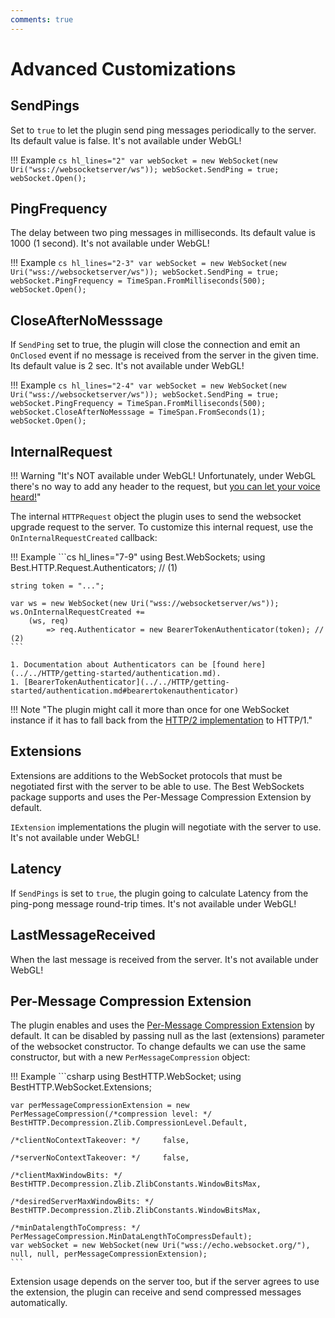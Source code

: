 ```yaml
---
comments: true
---
```


# Advanced Customizations

## SendPings

Set to `true` to let the plugin send ping messages periodically to the server. Its default value is false. It's not available under WebGL!

!!! Example
    ```cs hl_lines="2"
    var webSocket = new WebSocket(new Uri("wss://websocketserver/ws"));
    webSocket.SendPing = true;
    webSocket.Open();
    ```

## PingFrequency

The delay between two ping messages in milliseconds. Its default value is 1000 (1 second). It's not available under WebGL!

!!! Example
    ```cs hl_lines="2-3"
    var webSocket = new WebSocket(new Uri("wss://websocketserver/ws"));
    webSocket.SendPing = true;
    webSocket.PingFrequency = TimeSpan.FromMilliseconds(500);
    webSocket.Open();
    ```

## CloseAfterNoMesssage

If `SendPing` set to true, the plugin will close the connection and emit an `OnClosed` event if no message is received from the server in the given time. Its default value is 2 sec. It's not available under WebGL!

!!! Example
    ```cs hl_lines="2-4"
    var webSocket = new WebSocket(new Uri("wss://websocketserver/ws"));
    webSocket.SendPing = true;
    webSocket.PingFrequency = TimeSpan.FromMilliseconds(500);
    webSocket.CloseAfterNoMesssage = TimeSpan.FromSeconds(1);
    webSocket.Open();
    ```

## InternalRequest

!!! Warning "It's NOT available under WebGL! Unfortunately, under WebGL there's no way to add any header to the request, but [you can let your voice heard!](https://github.com/whatwg/websockets/issues/16)"

The internal `HTTPRequest` object the plugin uses to send the websocket upgrade request to the server. 
To customize this internal request, use the `OnInternalRequestCreated` callback:

!!! Example
    ```cs hl_lines="7-9"
    using Best.WebSockets;
    using Best.HTTP.Request.Authenticators; // (1)

    string token = "...";

    var ws = new WebSocket(new Uri("wss://websocketserver/ws"));
    ws.OnInternalRequestCreated += 
        (ws, req) 
            => req.Authenticator = new BearerTokenAuthenticator(token); // (2)
    ```

    1. Documentation about Authenticators can be [found here](../../HTTP/getting-started/authentication.md).
    1. [BearerTokenAuthenticator](../../HTTP/getting-started/authentication.md#bearertokenauthenticator)

!!! Note "The plugin might call it more than once for one WebSocket instance if it has to fall back from the [HTTP/2 implementation](implementations.md) to HTTP/1."

## Extensions

Extensions are additions to the WebSocket protocols that must be negotiated first with the server to be able to use.
The Best WebSockets package supports and uses the Per-Message Compression Extension by default.

`IExtension` implementations the plugin will negotiate with the server to use. It's not available under WebGL!

## Latency

If `SendPings` is set to `true`, the plugin going to calculate Latency from the ping-pong message round-trip times. It's not available under WebGL!

## LastMessageReceived

When the last message is received from the server. It's not available under WebGL!

## Per-Message Compression Extension

The plugin enables and uses the [Per-Message Compression Extension](https://tools.ietf.org/html/rfc7692) by default. It can be disabled by passing null as the last (extensions) parameter of the websocket constructor.
To change defaults we can use the same constructor, but with a new `PerMessageCompression` object:

!!! Example
    ```csharp
    using BestHTTP.WebSocket;
    using BestHTTP.WebSocket.Extensions;

    var perMessageCompressionExtension = new PerMessageCompression(/*compression level: */           BestHTTP.Decompression.Zlib.CompressionLevel.Default,
                                                                   /*clientNoContextTakeover: */     false,
                                                                   /*serverNoContextTakeover: */     false,
                                                                   /*clientMaxWindowBits: */         BestHTTP.Decompression.Zlib.ZlibConstants.WindowBitsMax,
                                                                   /*desiredServerMaxWindowBits: */  BestHTTP.Decompression.Zlib.ZlibConstants.WindowBitsMax,
                                                                   /*minDatalengthToCompress: */     PerMessageCompression.MinDataLengthToCompressDefault);
    var webSocket = new WebSocket(new Uri("wss://echo.websocket.org/"), null, null, perMessageCompressionExtension);
    ```

Extension usage depends on the server too, but if the server agrees to use the extension, the plugin can receive and send compressed messages automatically.